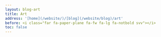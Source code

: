 ```yaml
---
layout: blog-art
title: Art
address: '[home](/website/)/[blog](/website/blog)/art'
before: <i class="far fa-paper-plane fa-fw fa-lg fa-notbold svv"></i>
toc: false
---
```

